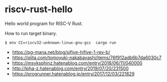 # riscv-rust-hello

Hello world program for RISC-V Rust.

How to run target binary.

```
$ env CC=riscv32-unknown-linux-gnu-gcc  cargo run
```

- https://pg-mana.net/blog/sifive-hifive-1-rev-b/
- https://qiita.com/tomoyuki-nakabayashi/items/76f912adb6b7da6030c7
- https://msyksphinz.hatenablog.com/entry/2018/06/11/040000
- http://lpha-z.hatenablog.com/entry/2019/07/20/231500
- https://progrunner.hatenablog.jp/entry/2017/12/03/221829

